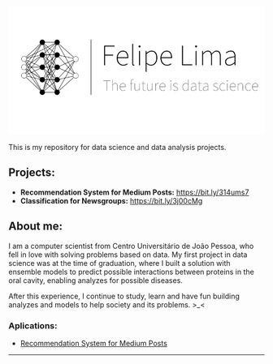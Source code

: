 <p align="center">
  <img src="logotipo.svg" >
</p>

This is my repository for data science and data analysis projects.

## Projects:

* **Recommendation System for Medium Posts:** https://bit.ly/314ums7
* **Classification for Newsgroups:** https://bit.ly/3j00cMg

## About me:

I am a computer scientist from Centro Universitário de João Pessoa, who fell in love with solving problems based on data. My first project in data science was at the time of graduation, where I built a solution with ensemble models to predict possible interactions between proteins in the oral cavity, enabling analyzes for possible diseases.

After this experience, I continue to study, learn and have fun building analyzes and models to help society and its problems. >_<

### Aplications:

- [Recommendation System for Medium Posts](https://posts-recommender-felipelima.herokuapp.com/)

---
